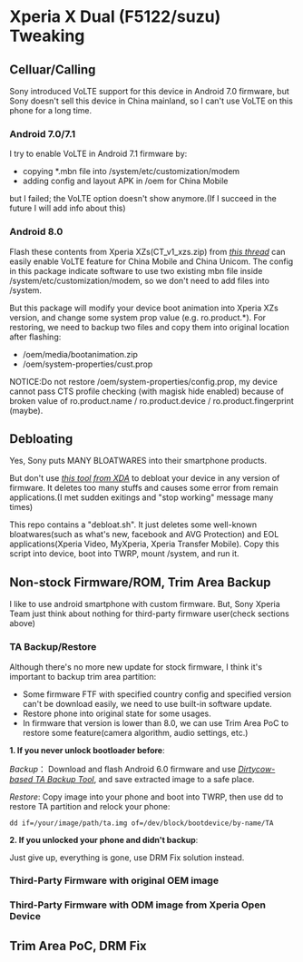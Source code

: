 # Xperia X Dual (F5122/suzu) Tweaking

## Celluar/Calling
Sony introduced VoLTE support for this device in Android 7.0 firmware, but Sony doesn't sell this device in China mainland, so I can't use VoLTE on this phone for a long time.
### Android 7.0/7.1
I try to enable VoLTE in Android 7.1 firmware by:

- copying *.mbn file into /system/etc/customization/modem 
- adding config and layout APK in /oem for China Mobile

but I failed; the VoLTE option doesn't show anymore.(If I succeed in the future I will add info about this)

### Android 8.0
Flash these contents from Xperia XZs(CT_v1_xzs.zip) from [_this thread_](https://forum.xda-developers.com/t/trying-to-figure-out-how-to-enable-volte-wifi-calling-on-x-compact.3877692/) can easily enable VoLTE feature for China Mobile and China Unicom. The config in this package indicate software to use two existing mbn file inside /system/etc/customization/modem, so we don't need to add files into /system.

But this package will modify your device boot animation into Xperia XZs version, and change some system prop value (e.g. ro.product.*). For restoring, we need to backup two files and copy them into original location after flashing:
- /oem/media/bootanimation.zip
- /oem/system-properties/cust.prop

NOTICE:Do not restore /oem/system-properties/config.prop, my device cannot pass CTS profile checking (with magisk hide enabled) because of broken value of ro.product.name / ro.product.device / ro.product.fingerprint
(maybe).

## Debloating
Yes, Sony puts MANY BLOATWARES into their smartphone products.

But don't use [_this tool from XDA_](https://forum.xda-developers.com/t/mm-n-o-ub-combined-system-oem-debloat-script-v1-8-03-dec-2017.3527866/) to debloat your device in any version of firmware. It deletes too many stuffs and causes some error from remain applications.(I met sudden exitings and "stop working" message many times)

This repo contains a "debloat.sh". It just deletes some well-known bloatwares(such as what's new, facebook and AVG Protection) and EOL applications(Xperia Video, MyXperia, Xperia Transfer Mobile). Copy this script into device, boot into TWRP, mount /system, and run it.

## Non-stock Firmware/ROM, Trim Area Backup
I like to use android smartphone with custom firmware. But, Sony Xperia Team just think about nothing for third-party firmware user(check sections above)

### TA Backup/Restore
Although there's no more new update for stock firmware, I think it's important to backup trim area partition:
- Some firmware FTF with specified country config and specified version can't be download easily, we need to use built-in software update.
- Restore phone into original state for some usages. 
- In firmware that version is lower than 8.0, we can use Trim Area PoC to restore some feature(camera algorithm, audio settings, etc.)

__1. If you never unlock bootloader before__:

*Backup*： Download and flash Android 6.0 firmware and use [_Dirtycow-based TA Backup Tool_](https://forum.xda-developers.com/t/universal-dirtycow-based-ta-backup-v2.3514236/page-2), and save extracted image to a safe place.

*Restore*: Copy image into your phone and boot into TWRP, then use dd to restore TA partition and relock your phone:

```
dd if=/your/image/path/ta.img of=/dev/block/bootdevice/by-name/TA
```

__2. If you unlocked your phone and didn't backup__:

Just give up, everything is gone, use DRM Fix solution instead.

### Third-Party Firmware with original OEM image

### Third-Party Firmware with ODM image from Xperia Open Device

## Trim Area PoC, DRM Fix

